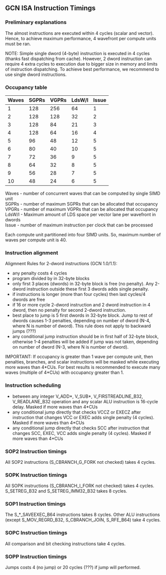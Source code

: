 ## GCN ISA Instruction Timings

### Preliminary explanations

The almost instructions are executed within 4 cycles (scalar and vector). Hence, to
achieve maximum performance, 4 wavefront per compute units must be ran.

NOTE: Simple single dword (4-byte) instruction is executed in 4 cycles (thanks fast
dispatching from cache). However, 2 dword instruction can require 4 extra cycles
to execution due to bigger size in memory and limits of instruction dispatching.
To achieve best performance, we recommend to use single dword instructions.

### Occupancy table

Waves | SGPRs | VGPRs | LdsW/I | Issue
------|-------|-------|--------|---------
1     | 128   | 256   | 64     | 1
2     | 128   | 128   | 32     | 2
3     | 128   | 84    | 21     | 3
4     | 128   | 64    | 16     | 4
5     | 96    | 48    | 12     | 5
6     | 80    | 40    | 10     | 5
7     | 72    | 36    | 9      | 5
8     | 64    | 32    | 8      | 5
9     | 56    | 28    | 7      | 5
10    | 48    | 24    | 6      | 5

Waves - number of concurrent waves that can be computed by single SIMD unit  
SGPRs - number of maximum SGPRs that can be allocated that occupancy  
VPGRs - number of maximum VGPRs that can be allocated that occupancy  
LdsW/I - Maximum amount of LDS space per vector lane per wavefront in dwords  
Issue - number of maximum instruction per clock that can be processed  

Each compute unit partitioned into four SIMD units. So, maximum number of waves per
compute unit is 40.

### Instruction alignment

Aligmnent Rules for 2-dword instructions (GCN 1.0/1.1):

* any penalty costs 4 cycles
* program divided by in 32-byte blocks
* only first 3 places (dwords) in 32-byte block is free (no penalty). Any 2-dword
instruction outside these first 3 dwords adds single penalty.
* if instructions is longer (more than four cycles) then last cycles/4 dwords are free
* if 16 or more cycle 2-dword instruction and 2 dword instruction in 4 dword, then
no penalty for second 2-dword instruction.
* best place to jump is 5 first dwords in 32-byte block. Jump to rest of dwords causes
1-3 penalties, depending on number of dword (N-4, where N is number of dword). This rule
does not apply to backward jumps (???)
* any conditional jump instruction should be in first half of 32-byte block, otherwise
1-4 penalties will be added if jump was not taken, depending on number of dword
(N-3, where N is number of dword).

IMPORTANT: If occupancy is greater than 1 wave per compute unit, then penalties,
branches, and scalar instructions will be masked while executing
more waves than 4\*CUs. For best results is recommended to execute many waves
(multiple of 4\*CUs) with occupancy greater than 1.

### Instruction scheduling

* between any integer V_ADD\*, V_SUB\*, V_FIRSTREADLINE_B32, V_READLANE_B32 operation
and any scalar ALU instruction is 16-cycle delay. Masked if more waves than 4*CUs
* any conditional jump directly that checks VCCZ or EXECZ after instruction that changes
VCC or EXEC adds single penalty (4 cycles). Masked if more waves than 4*CUs
* any conditional jump directly that checks SCC after instruction that changes SCC,
EXEC, VCC adds single penalty (4 cycles). Masked if more waves than 4*CUs

### SOP2 Instruction timings

All SOP2 instructions (S_CBRANCH_G_FORK not checked) takes 4 cycles.

### SOPK Instruction timings

All SOPK instructions (S_CBRANCH_I_FORK  not checked) takes 4 cycles.
S_SETREG_B32 and S_SETREG_IMM32_B32 takes 8 cycles.
 
### SOP1 Instruction timings

The S_*_SAVEEXEC_B64 instructions takes 8 cycles. Other ALU instructions (except
S_MOV_REGRD_B32, S_CBRANCH_JOIN, S_RFE_B64) take 4 cycles.

### SOPC Instruction timings

All comparison and bit checking instructions take 4 cycles.

### SOPP Instruction timings

Jumps costs 4 (no jump) or 20 cycles (???) if jump will performed.
